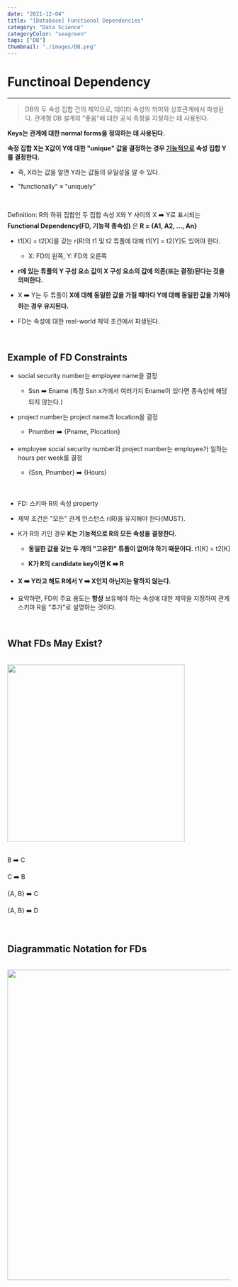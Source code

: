 ```yaml
---
date: "2021-12-04"
title: "[Database] Functional Dependencies"
category: "Data Science"
categoryColor: "seagreen"
tags: ["DB"]
thumbnail: "./images/DB.png"
---
```


# Functinoal Dependency

<hr />

> DB의 두 속성 집합 간의 제약으로, 데이터 속성의 의미와 상호관계에서 파생된다. 관게형 DB 설계의 "좋음"에 대한 공식 측정을 지정하는 데 사용된다.

**Keys는 관계에 대한 normal forms을 정의하는 데 사용된다.**

**속정 집합 X는 X값이 Y에 대한 "unique" 값을 결정하는 경우 <u>기능적으로</u> 속성 집합 Y를 결정한다.**

- 즉, X라는 값을 알면 Y라는 값들의 유일성을 알 수 있다.

- "functionally" ≡ "uniquely"

<br />

Definition: R의 하위 집합인 두 집합 속성 X와 Y 사이의 X ➡️ Y로 표시되는 **Functional Dependency(FD, 기능적 종속성)** 은 **R = {A1, A2, ..., An}**

- t1[X] = t2[X]를 갖는 r(R)의 t1 및 t2 튜플에 대해 t1[Y] = t2[Y]도 있어야 한다.

  - X: FD의 왼쪽, Y: FD의 오른쪽

- **r에 있는 튜플의 Y 구성 요소 값이 X 구성 요소의 값에 의존(또는 결정)된다는 것을 의미한다.**

- X ➡️ Y는 두 튜플이 **X에 대해 동일한 값을 가질 때마다 Y에 대해 동일한 값을 가져야 하는 경우 유지된다.**

- FD는 속성에 대한 real-world 제약 조건에서 파생된다.

<br />

## Example of FD Constraints

- social security number는 employee name을 결정

  - Ssn ➡️ Ename (특정 Ssn x가에서 여러가지 Ename이 있다면 종속성에 해당되지 않는다.)

- project number는 project name과 location을 결정

  - Pnumber ➡️ {Pname, Plocation}

- employee social security number과 project number는 employee가 일하는 hours per week를 결정

  - {Ssn, Pnumber} ➡️ {Hours}

<br />

- FD: 스키마 R의 속성 property

- 제약 조건은 "모든" 관계 인스턴스 r(R)을 유지해야 한다(MUST).

- K가 R의 키인 경우 **K는 기능적으로 R의 모든 속성을 결정한다.** 

  - **동일한 값을 갖는 두 개의 "고유한" 튜플이 없어야 하기 때문이다.** t1[K] = t2[K]

  - **K가 R의 candidate key이면 K ➡️ R**

- **X ➡️ Y라고 해도 R에서 Y ➡️ X인지 아닌지는 말하지 않는다.**

- 요약하면, FD의 주요 용도는 **항상** 보유해야 하는 속성에 대한 제약을 지정하여 관계 스키마 R을 "추가"로 설명하는 것이다.

<br />

## What FDs May Exist?

<br />

<div>
  <img src="https://user-images.githubusercontent.com/33220404/144733815-e62b97c3-e9fd-4bbe-94d7-f478030f8ac4.png" width="400px">
</div>

<br />

B ➡️ C

C ➡️ B

{A, B} ➡️ C

{A, B} ➡️ D

<br />

## Diagrammatic Notation for FDs

<br />

<div style="text-align: center;">
  <img src="https://user-images.githubusercontent.com/33220404/144733737-ba52ed07-80bd-4cb3-8319-6f64d973379e.png" width="700px">
</div>